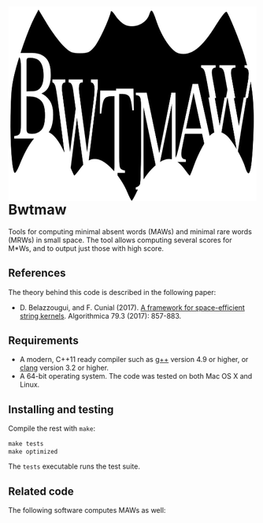 <img align="right" src="./logo.png" width="791" height="395"/>

# Bwtmaw

Tools for computing minimal absent words (MAWs) and minimal rare words (MRWs) in small space. The tool allows computing several scores for M\*Ws, and to output just those with high score.

References
------------

The theory behind this code is described in the following paper:

* D. Belazzougui, and F. Cunial (2017). [A framework for space-efficient string kernels](https://link.springer.com/article/10.1007/s00453-017-0286-4). Algorithmica 79.3 (2017): 857-883.

Requirements
------------

* A modern, C++11 ready compiler such as [g++](https://gcc.gnu.org) version 4.9 or higher, or [clang](https://clang.llvm.org) version 3.2 or higher.
* A 64-bit operating system. The code was tested on both Mac OS X and Linux.

Installing and testing
------------

Compile the rest with `make`:

```
make tests
make optimized
```

The `tests` executable runs the test suite.

Related code
---------

The following software computes MAWs as well:

<!-- * [CST-based language model](https://github.com/eehsan/cstlm): implements interpolated Markov models with Kneser-Ney smoothing using a similar setup of data structures as in this project. -->
